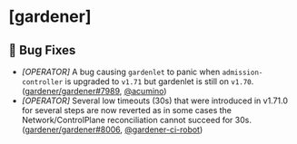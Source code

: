 # [gardener]
## 🐛 Bug Fixes
* *[OPERATOR]* A bug causing `gardenlet` to panic when `admission-controller` is upgraded to `v1.71` but gardenlet is still on `v1.70`. ([gardener/gardener#7989](https://github.com/gardener/gardener/pull/7989), [@acumino](https://github.com/acumino))
* *[OPERATOR]* Several low timeouts (30s) that were introduced in v1.71.0 for several steps are now reverted as in some cases the Network/ControlPlane reconciliation cannot succeed for 30s. ([gardener/gardener#8006](https://github.com/gardener/gardener/pull/8006), [@gardener-ci-robot](https://github.com/gardener-ci-robot))